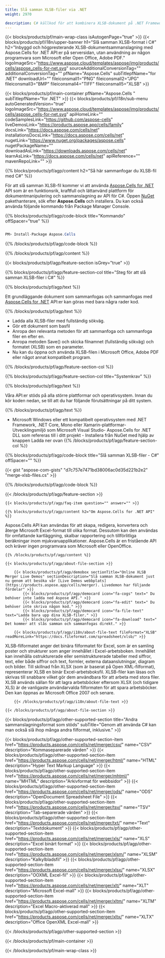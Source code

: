 ```yaml
---
title: Slå samman XLSB-filer via .NET 
weight: 2970

description: C# källkod för att kombinera XLSB-dokument på .NET Framework, .NET Core, Mono eller Xamarin-plattformar.
---
```

{{< blocks/products/pf/main-wrap-class isAutogenPage="true" >}}
{{< blocks/products/pf/i18n/upper-banner h1="Slå samman XLSB-format i C#" h2="Inbyggd och högpresterande XLSB-dokumentsammanslagning med Aspose.Cells for .NET API:er på serversidan, utan användning av någon programvara som Microsoft eller Open Office, Adobe PDF." logoImageSrc="https://www.aspose.cloud/templates/aspose/img/products/cells/aspose_cells-for-net.svg" sourceAdditionalConversionTag="" additionalConversionTag="" pfName="Aspose.Cells" subTitlepfName="for .NET" downloadUrl="" fileiconsmall1="PNG" fileiconsmall2="JPG" fileiconsmall3="BMP" fileiconsmall4="TIFF" fileiconsmall5="XLSB" >}}

{{< blocks/products/pf/main-container pfName="Aspose.Cells " subTitlepfName="for .NET" >}}
{{< blocks/products/pf/i18n/sub-menu autoGeneratedVersion="true" logoImageSrc="https://www.aspose.cloud/templates/aspose/img/products/cells/aspose_cells-for-net.svg" apiHomeLink="" codeSamplesLink="https://github.com/aspose-cells" liveDemosLink="https://products.aspose.app/cells/family" docsLink="https://docs.aspose.com/cells/net" installationsDocsLink="https://docs.aspose.com/cells/net" nugetLink="https://www.nuget.org/packages/aspose.cells" nugetPackageName="" downloadAsLink="https://downloads.aspose.com/cells/net" learnAsLink="https://docs.aspose.com/cells/net" apiReference="" mavenRepoLink="" >}}

{{% blocks/products/pf/agp/content h2="Så här sammanfogar du XLSB-fil med C#" %}}

 För att slå samman XLSB-fil kommer vi att använda
 [Aspose.Cells for .NET](https://products.aspose.com/cells/net) 
 API som är en funktionsrik, kraftfull och lättanvänd plattform för dokumentmanipulering och sammanslagning av API för C#. Öppen
 [NuGet](https://www.nuget.org/packages/aspose.cells) 
 pakethanterare, sök efter
 **Aspose.Cells** 
 och installera. Du kan också använda följande kommando från Package Manager Console.

{{% blocks/products/pf/agp/code-block title="Kommando" offSpacer="true" %}}

```cs

PM> Install-Package Aspose.Cells


```

{{% /blocks/products/pf/agp/code-block %}}

{{% /blocks/products/pf/agp/content %}}

{{< blocks/products/pf/agp/feature-section isGrey="true" >}}

{{% blocks/products/pf/agp/feature-section-col title="Steg för att slå samman XLSB-filer i C#" %}}

{{% blocks/products/pf/agp/text %}}

 Ett grundläggande dokument som sammanfogas och sammanfogas med
 [Aspose.Cells for .NET](https://products.aspose.com/cells/net) 
 API:er kan göras med bara några rader kod.

{{% /blocks/products/pf/agp/text %}}

+ Ladda alla XLSB-filer med fullständig sökväg.
+ Gör ett dokument som basfil
+ Anropa den relevanta metoden för att sammanfoga och sammanfoga filer en efter en.
+ Anropa metoden Save() och skicka filnamnet (fullständig sökväg) och formatet (XLSB) som en parameter.
+ Nu kan du öppna och använda XLSB-filen i Microsoft Office, Adobe PDF eller något annat kompatibelt program.

{{% /blocks/products/pf/agp/feature-section-col %}}

{{% blocks/products/pf/agp/feature-section-col title="Systemkrav" %}}

{{% blocks/products/pf/agp/text %}}

 Våra API:er stöds på alla större plattformar och operativsystem. Innan du kör koden nedan, se till att du har följande förutsättningar på ditt system.

{{% /blocks/products/pf/agp/text %}}

- Microsoft Windows eller ett kompatibelt operativsystem med .NET Framework, .NET Core, Mono eller Xamarin-plattformar- Utvecklingsmiljö som Microsoft Visual Studio- Aspose.Cells for .NET DLL som refereras till i ditt projekt - Installera från NuGet med hjälp av knappen Ladda ner ovan
{{% /blocks/products/pf/agp/feature-section-col %}}

{{% blocks/products/pf/agp/code-block title="Slå samman XLSB-filer - C#" offSpacer="" %}}

{{< gist "aspose-com-gists" "d7c757e7471bd38006ac0d35d221b2e2" "merge-xlsb-files.cs" >}}

{{% /blocks/products/pf/agp/code-block %}}

{{< /blocks/products/pf/agp/feature-section >}}

    {{< blocks/products/pf/agp/faq-item question="" answer="" >}}
 

<!-- aboutfile Starts -->

    {{% blocks/products/pf/agp/content h2="Om Aspose.Cells for .NET API" %}}

 Aspose.Cells API kan användas för att skapa, redigera, konvertera och återge Microsoft Excel-format till olika format. Dessutom kan den användas för omfattande kartläggning, skalbar rapportering och tillförlitliga beräkningar inom mjukvaruapplikationer. Aspose.Cells är en fristående API och kräver ingen programvara som Microsoft eller OpenOffice.  



    {{% /blocks/products/pf/agp/content %}}

    {{< blocks/products/pf/agp/about-file-section >}}

        {{< blocks/products/pf/agp/demobox sectionTitle="Online XLSB Merger Live Demos" sectionDescription="Slå samman XLSB-dokument just nu genom att besöka vår [Live Demos webbplats](https://products.aspose.app/cells/merger). Livedemon har följande fördelar" >}}
            {{< blocks/products/pf/agp/democard icon="fa-cogs" text=" Du behöver inte ladda ned Aspose API." >}}
            {{< blocks/products/pf/agp/democard icon="fa-edit" text=" Du behöver inte skriva någon kod." >}}
            {{< blocks/products/pf/agp/democard icon="fa-file-text" text="Ladda bara upp dina XLSB-filer." >}}
            {{< blocks/products/pf/agp/democard icon="fa-download" text=" Det kommer att slås samman och sammanfogas direkt." >}}

        {{< blocks/products/pf/agp/i18n/about-file-text fileFormat="XLSB" readMoreLink="https://docs.fileformat.com/spreadsheet/xlsb/" >}}
XLSB-filformatet anger det binära filformatet för Excel, som är en samling poster och strukturer som anger innehållet i Excel-arbetsboken. Innehållet kan innehålla ostrukturerade eller semistrukturerade tabeller med siffror, text, eller både siffror och text, formler, externa dataanslutningar, diagram och bilder. Till skillnad från XLSX (som är baserat på Open XML-filformat), representerar XLSB en binär Excel-arbetsboksfil. XLSB-filer kan läsas och skrivas till snabbare vilket gör dem användbara för att arbeta med stora filer. XLSB används sällan för att lagra arbetsböcker eftersom XLSX (och tidigare XLS) är de vanligaste användarvalda filformaten för att spara arbetsböcker. Den kan öppnas av Microsoft Office 2007 och senare. 

        {{< /blocks/products/pf/agp/i18n/about-file-text >}}

    {{< /blocks/products/pf/agp/about-file-section >}}

<!-- aboutfile Ends -->

{{< blocks/products/pf/agp/other-supported-section title="Andra sammanslagningsformat som stöds" subTitle="Genom att använda C# kan man också slå ihop många andra filformat, inklusive." >}}

{{< blocks/products/pf/agp/other-supported-section-item href="https://products.aspose.com/cells/net/merger/csv/" name="CSV" description="Kommaseparerade värden" >}}
{{< blocks/products/pf/agp/other-supported-section-item href="https://products.aspose.com/cells/net/merger/html/" name="HTML" description="Hyper Text Markup Language" >}}
{{< blocks/products/pf/agp/other-supported-section-item href="https://products.aspose.com/cells/net/merger/mhtml/" name="MHTML" description="Arkivformat för webbsidor" >}}
{{< blocks/products/pf/agp/other-supported-section-item href="https://products.aspose.com/cells/net/merger/ods/" name="ODS" description="OpenDocument Spreadsheet File" >}}
{{< blocks/products/pf/agp/other-supported-section-item href="https://products.aspose.com/cells/net/merger/tsv/" name="TSV" description="Tab-separerade värden" >}}
{{< blocks/products/pf/agp/other-supported-section-item href="https://products.aspose.com/cells/net/merger/txt/" name="Text" description="Textdokument" >}}
{{< blocks/products/pf/agp/other-supported-section-item href="https://products.aspose.com/cells/net/merger/xls/" name="XLS" description="Excel binärt format" >}}
{{< blocks/products/pf/agp/other-supported-section-item href="https://products.aspose.com/cells/net/merger/xlsm/" name="XLSM" description="Kalkylbladsfil" >}}
{{< blocks/products/pf/agp/other-supported-section-item href="https://products.aspose.com/cells/net/merger/xlsx/" name="XLSX" description="OOXML Excel-fil" >}}
{{< blocks/products/pf/agp/other-supported-section-item href="https://products.aspose.com/cells/net/merger/xlt/" name="XLT" description="Microsoft Excel-mall" >}}
{{< blocks/products/pf/agp/other-supported-section-item href="https://products.aspose.com/cells/net/merger/xltm/" name="XLTM" description="Excel Macro-aktiverad mall" >}}
{{< blocks/products/pf/agp/other-supported-section-item href="https://products.aspose.com/cells/net/merger/xltx/" name="XLTX" description="Office OpenXML Excel-mall" >}}

{{< /blocks/products/pf/agp/other-supported-section >}}

{{< /blocks/products/pf/main-container >}}
    
{{< /blocks/products/pf/main-wrap-class >}}
